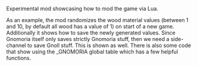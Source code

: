 Experimental mod showcasing how to mod the game via Lua.

As an example, the mod randomizes the wood material values (between 1 and 10, by default all wood has a value of 1) on start of a new game. Additionally it shows how to save the newly generated values. Since Gnomoria itself only saves strictly Gnomoria stuff, then we need a side-channel to save Gnoll stuff. This is shown as well. There is also some code that show using the _GNOMORIA global table which has a few helpful functions.